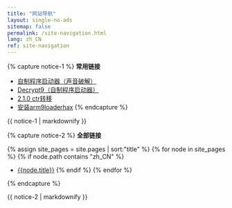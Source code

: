 ```yaml
---
title: "网站导航"
layout: single-no-ads
sitemap: false
permalink: /site-navigation.html
lang: zh_CN
ref: site-navigation
---
```


{% capture notice-1 %}
**常用链接**

+ [自制程序启动器（声音破解）](homebrew-launcher-(soundhax))
+ [Decrypt9（自制程序启动器）](decrypt9-(homebrew-launcher))
+ [2.1.0 ctr转移](2.1.0-ctrtransfer)
+ [安装arm9loaderhax](installing-arm9loaderhax)
{% endcapture %}
<div class="notice--info">{{ notice-1 | markdownify }}</div>

{% capture notice-2 %}
**全部链接**

{% assign site_pages = site.pages | sort:"title" %}
{% for node in site_pages %}
{% if node.path contains "zh_CN" %}
+ <a href="{{node.url}}">{{node.title}}</a>
{% endif %}
{% endfor %}

{% endcapture %}
<div class="notice--primary">{{ notice-2 | markdownify }}</div>

